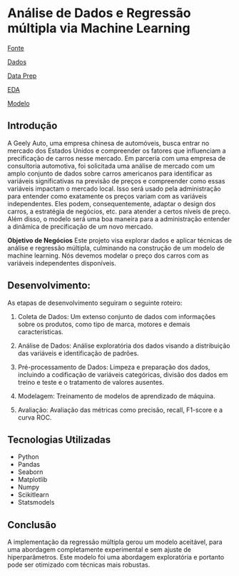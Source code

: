 # Análise de Dados e Regressão múltipla via Machine Learning

[Fonte](https://www.kaggle.com/datasets/hellbuoy/car-price-prediction)

[Dados](https://github.com/GBruneri/Gbruneri/tree/main/Car_sales/Datasets)

[Data Prep](https://github.com/GBruneri/Gbruneri/blob/main/Car_sales/Notebooks/Prep_carP.ipynb)

[EDA](https://github.com/GBruneri/Gbruneri/blob/main/Car_sales/Notebooks/CarP_EDA.ipynb)

[Modelo](https://github.com/GBruneri/Gbruneri/blob/main/Car_sales/Modelo/Modelo_CarP.ipynb)

## Introdução
A Geely Auto, uma empresa chinesa de automóveis, busca entrar no mercado dos Estados Unidos e compreender os fatores que influenciam a precificação de carros nesse mercado. Em parceria com uma empresa de consultoria automotiva, foi solicitada uma análise de mercado com um amplo conjunto de dados sobre carros americanos para identificar as variáveis significativas na previsão de preços e compreender como essas variáveis impactam o mercado local. Isso será usado pela administração para entender como exatamente os preços variam com as variáveis independentes. Eles podem, consequentemente, adaptar o design dos carros, a estratégia de negócios, etc. para atender a certos níveis de preço. Além disso, o modelo será uma boa maneira para a administração entender a dinâmica de precificação de um novo mercado.

**Objetivo de Negócios**
Este projeto visa explorar dados e aplicar técnicas de análise e regressão múltipla, culminando na construção de um modelo de machine learning. Nós devemos modelar o preço dos carros com as variáveis independentes disponíveis.

## Desenvolvimento:
As etapas de desenvolvimento seguiram o seguinte roteiro:

1) Coleta de Dados: Um extenso conjunto de dados com informações sobre os produtos, como tipo de marca, motores e demais características.

2) Análise de Dados: Análise exploratória dos dados visando a distribuição das variáveis e identificação de padrões.

3) Pré-processamento de Dados: Limpeza e preparação dos dados, incluindo a codificação de variáveis categóricas, divisão dos dados em treino e teste e o tratamento de valores ausentes.

4) Modelagem: Treinamento de modelos de aprendizado de máquina.
   
5) Avaliação: Avaliação das métricas como precisão, recall, F1-score e a curva ROC.

## Tecnologias Utilizadas
- Python
- Pandas
- Seaborn
- Matplotlib
- Numpy
- Scikitlearn
- Statsmodels

## Conclusão
A implementação da regressão múltipla gerou um modelo aceitável, para uma abordagem completamente experimental e sem ajuste de hiperparâmetros. Este modelo foi uma abordagem exploratória e portanto pode ser otimizado com técnicas mais robustas.

